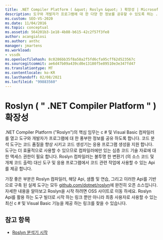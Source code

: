 ```yaml
---
title: .NET Compiler Platform ( &quot; Roslyn &quot; ) 확장성 | Microsoft Docs
description: 도구와 개발자가 프로그램에 대 한 다양 한 정보를 공유할 수 있도록 하는 .NET Compiler Platform에 대해 알아봅니다.
ms.custom: SEO-VS-2020
ms.date: 11/04/2016
ms.topic: conceptual
ms.assetid: 564201b3-1e18-4b88-b615-42c2f57f3fe8
author: acangialosi
ms.author: anthc
manager: jmartens
ms.workload:
- vssdk
ms.openlocfilehash: 8c0286bb35f8a58a2f5fd6cfa95cff62d523567c
ms.sourcegitcommit: ae6d47b09a439cd0e13180f5e89510e3e347fd47
ms.translationtype: MT
ms.contentlocale: ko-KR
ms.lasthandoff: 02/08/2021
ms.locfileid: "99883560"
---
```

# <a name="net-compiler-platform-quotroslynquot-extensibility"></a>Roslyn ( &quot; .NET Compiler Platform &quot; ) 확장성
.NET Compiler Platform ("Roslyn")의 핵심 임무는 c # 및 Visual Basic 컴파일러를 열고 도구와 개발자가 프로그램에 대 한 풍부한 정보를 공유 하도록 합니다. 코드 분석 도구는 코드 품질을 향상 시키고 코드 생성기는 응용 프로그램 생성을 지원 합니다. 도구는 더 효율적으로 사용할 수 있으므로 컴파일러에만 있는 심층 코드 기술 자료에 대 한 액세스 권한이 필요 합니다. Roslyn 컴파일러는 불투명 한 변환기 (의 소스 코드 및 개체 코드 출력) 대신 도구 및 응용 프로그램에서 코드 관련 작업에 사용할 수 있는 Api를 제공 합니다.

 가장 좋은 부분은 Roslyn 컴파일러, 해당 Api, 샘플 및 연습, 그리고 이러한 Api를 기반으로 구축 된 실제 도구는 모두 [github.com/dotnet/roslyn](https://github.com/dotnet/Roslyn)에 완전히 오픈 소스입니다. 자세한 내용을 알아보고 Roslyn을 시작 하려면 OSS 사이트로 이동 하세요. Roslyn Api를 활용 하는 도구 빌더로 시작 하는 링크 뿐만 아니라 최종 사용자로 사용할 수 있는 최신 c # 및 Visual Basic 기능을 제공 하는 링크를 찾을 수 있습니다.

## <a name="see-also"></a>참고 항목
- [Roslyn 분석기 시작](../extensibility/getting-started-with-roslyn-analyzers.md)
